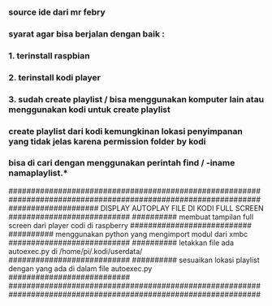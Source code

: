 ### source ide dari mr febry
### syarat agar bisa berjalan dengan baik :
### 1. terinstall raspbian
### 2. terinstall kodi player
### 3. sudah create playlist / bisa menggunakan komputer lain atau menggunakan kodi untuk create playlist
###    create playlist dari kodi kemungkinan lokasi penyimpanan yang tidak jelas karena permission folder by kodi
###    bisa di cari dengan menggunakan perintah find / -iname namaplaylist.*  

################################################################################################################
####################   DISPLAY AUTOPLAY FILE DI KODI FULL SCREEN                     ###########################
##########     membuat tampilan full screen dari player codi di raspberry            ###########################
##########     menggunakan python yang mengimport modul dari xmbc                    ###########################
##########     letakkan file ada autoexec.py di /home/pi/.kodi/userdata/             ###########################
##########     sesuaikan lokasi playlist dengan yang ada di dalam file autoexec.py   ###########################
################################################################################################################
